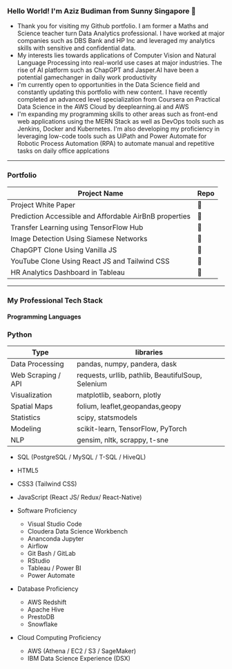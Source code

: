 ### Hello World! I'm Aziz Budiman from Sunny Singapore 👋

* Thank you for visiting my Github portfolio. I am former a Maths and Science teacher turn Data Analytics professional. I have worked at major companies such as DBS Bank and HP Inc and leveraged my analytics skills with sensitive and confidential data. 
* My interests lies towards applications of Computer Vision and Natural Language Processing into real-world use cases at major industries. The rise of AI platform such as ChapGPT and Jasper.AI have been a potential gamechanger in daily work productivity
* I'm currently open to opportunities in the Data Science field and constantly updating this portfolio with new content. I have recently completed an advanced level specialization from Coursera on Practical Data Science in the AWS Cloud by deeplearning.ai and AWS
* I'm expanding my programming skills to other areas such as front-end web applications using the MERN Stack as well as DevOps tools such as Jenkins, Docker and Kubernetes. I'm also developing my proficiency in leveraging low-code tools such as UiPath and Power Automate for Robotic Process Automation (RPA) to automate manual and repetitive tasks on daily office applcations

---
### Portfolio

| Project Name | Repo |
| ------ | ---- |
| Project White Paper | 🔗 |
| Prediction Accessible and Affordable AirBnB properties | 🔗 |
| Transfer Learning using TensorFlow Hub | 🔗 |
| Image Detection Using Siamese Networks | 🔗 |
| ChapGPT Clone Using Vanilla JS | 🔗 |
| YouTube Clone Using React JS and Tailwind CSS | 🔗 |
| HR Analytics Dashboard in Tableau | 🔗 |

---
### My Professional Tech Stack

#### Programming Languages
 ### Python
 | Type | libraries |
 | --- | --- |
 | Data Processing | pandas, numpy, pandera, dask |
 | Web Scraping / API | requests, urllib, pathlib, BeautifulSoup, Selenium |
 | Visualization | matplotlib, seaborn, plotly |
 | Spatial Maps | folium, leaflet,geopandas,geopy |
 | Statistics | scipy, statsmodels |
 | Modeling | scikit-learn, TensorFlow, PyTorch |
 | NLP | gensim, nltk, scrappy, t-sne |
 
  * SQL (PostgreSQL / MySQL / T-SQL / HiveQL) 
  * HTML5
  * CSS3 (Tailwind CSS)
  * JavaScript (React JS/ Redux/ React-Native)
  

* Software Proficiency
  * Visual Studio Code
  * Cloudera Data Science Workbench
  * Ananconda Jupyter
  * Airflow 
  * Git Bash / GitLab
  * RStudio
  * Tableau / Power BI
  * Power Automate

* Database Proficiency
  * AWS Redshift
  * Apache Hive
  * PrestoDB
  * Snowflake

* Cloud Computing Proficiency
  * AWS (Athena / EC2 / S3 / SageMaker)
  * IBM Data Science Experience (DSX)

